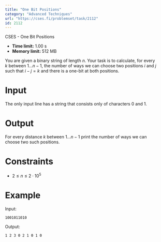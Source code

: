 ```yaml
---
title: "One Bit Positions"
category: "Advanced Techniques"
url: "https://cses.fi/problemset/task/2112"
id: 2112
---
```


CSES - One Bit Positions

  * **Time limit:** 1.00 s
  * **Memory limit:** 512 MB

You are given a binary string of length $n$. Your task is to calculate, for
every $k$ between $1 \ldots n-1$, the number of ways we can choose two
positions $i$ and $j$ such that $i-j=k$ and there is a one-bit at both
positions.

# Input

The only input line has a string that consists only of characters $0$ and $1$.

# Output

For every distance $k$ between $1\ldots n-1$ print the number of ways we can
choose two such positions.

# Constraints

  * $2 \le n \le 2 \cdot 10^5$

# Example

Input:

    
    
    1001011010
    

Output:

    
    
    1 2 3 0 2 1 0 1 0
    

